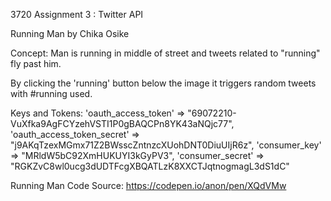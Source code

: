 3720 Assignment 3 : Twitter API

Running Man by Chika Osike

Concept: Man is running in middle of street and 
tweets related to "running" fly past him.

By clicking the 'running' button below the image it triggers random tweets with #running used.

Keys and Tokens: 'oauth_access_token' => "69072210-VuXfka9AgFCYzehVSTI1P0gBAQCPn8YK43aNQjc77",
	    'oauth_access_token_secret' => "j9AKqTzexMGmx71Z2BWsscZntnzcXUohDNT0DiuUIjR6z",
	    'consumer_key' => "MRldW5bC92XmHUKUYI3kGyPV3",
	    'consumer_secret' => "RGKZvC8wl0ucg3dUDTFcgXBQATLzK8XXCTJqtnogmagL3dS1dC"
        
Running Man Code Source: https://codepen.io/anon/pen/XQdVMw
